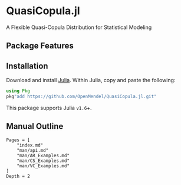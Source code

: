 # QuasiCopula.jl 

A Flexible Quasi-Copula Distribution for Statistical Modeling

## Package Features

## Installation

Download and install [Julia](https://julialang.org/downloads/). Within Julia, copy and paste the following: 
```julia
using Pkg
pkg"add https://github.com/OpenMendel/QuasiCopula.jl.git"
```
This package supports Julia `v1.6`+.

## Manual Outline

```@contents
Pages = [
    "index.md"
    "man/api.md"
    "man/AR_Examples.md"
    "man/CS_Examples.md"
    "man/VC_Examples.md"
]
Depth = 2
```
